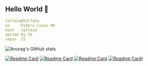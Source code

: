 ## Hello World 👋

```yaml
talfaza@talfaza
os     Fedora Linux 40
host   talfaza
uptime 6y 7m
repos  15                    
```
![Anurag's GitHub stats](https://github-readme-stats.vercel.app/api?username=talfaza&show_icons=true&theme=github_dark&include_all_commits=true)

[![Readme Card](https://github-readme-stats.vercel.app/api/pin/?username=Talfaza&repo=dotfiles&theme=github_dark)](https://github.com/Talfaza/dotfiles)
[![Readme Card](https://github-readme-stats.vercel.app/api/pin/?username=Talfaza&repo=BridgeHub&theme=github_dark)](https://github.com/Talfaza/BridgeHub)
[![Readme Card](https://github-readme-stats.vercel.app/api/pin/?username=Talfaza&repo=Face-Smart&theme=github_dark)](https://github.com/Talfaza/Face-Smart)
[![Readme Card](https://github-readme-stats.vercel.app/api/pin/?username=Talfaza&repo=Web-Based-Windows-File-Manager&theme=github_dark)](https://github.com/Talfaza/Web-Based-Windows-File-Manager))
